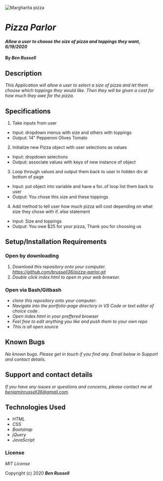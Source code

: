 ![Margharita pizza](https://media4.s-nbcnews.com/j/newscms/2020_09/3246761/plain_pizza_f431dcc55520ce41f835a97a5383f171.fit-760w.jpg)

# _Pizza Parlor_

#### _Allow a user to choose the size of pizza and toppings they want, 6/19/2020_

#### By _**Ben Russell**_

## Description

_This Application will allow a user to select a size of pizza and let them choose which toppings they would like. Then they will be given a cost for how much they owe for the pizza._

## Specifications

1. Take inputs from user
* Input: dropdown menus with size and others with toppings 
* Output: 14"
          Pepperoni
          Olives
          Tomato

2. Initialize new Pizza object with user selections as values
* Input: dropdown selections
* Output: associate values with keys of new instance of object

3. Loop through values and output them back to user in hidden div at bottom of page
* Input: put object into variable and have a for..of loop list them back to user
* Output: You chose this size and these toppings

4. Add method to tell user how much pizza will cost depending on what size they chose with if..else statement
* Input: Size and toppings
* Output: You owe $25 for your pizza, Thank you for choosing us

## Setup/Installation Requirements

### Open by downloading

1. _Download this repository onto your computer. https://github.com/brussell36/pizza-parlor.git_
2. _Double click index.html to open in your web browser._

### Open via Bash/Gitbash

* _clone this repository onto your computer:_
* _Navigate into the portfolio-page directory in VS Code or text editor of choice code ._
* _Open index.html in your preffered browser_
* _Feel free to edit anything you like and push them to your own repo_
* _This is all open source_


## Known Bugs

_No known bugs. Please get in touch if you find any. Email below in Support and contact details._

## Support and contact details

_If you have any issues or questions and concerns, please contact me at benjaminrussell36@gmail.com._

## Technologies Used

* _HTML_
* _CSS_
* _Bootstrap_
* _jQuery_
* _JavaScript_

### License

*MIT License*

Copyright (c) 2020 **_Ben Russell_**